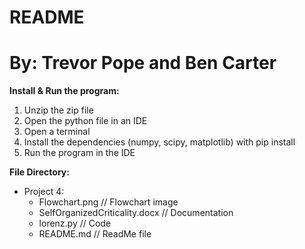 # README
# By: Trevor Pope and Ben Carter

**Install & Run the program:**
     
1. Unzip the zip file
2. Open the python file in an IDE
3. Open a terminal
4. Install the dependencies (numpy, scipy, matplotlib) with pip install
5. Run the program in the IDE

**File Directory:**

- Project 4:
	- Flowchart.png 					// Flowchart image
	- SelfOrganizedCriticality.docx 	// Documentation
	- lorenz.py							// Code
	- README.md							// ReadMe file